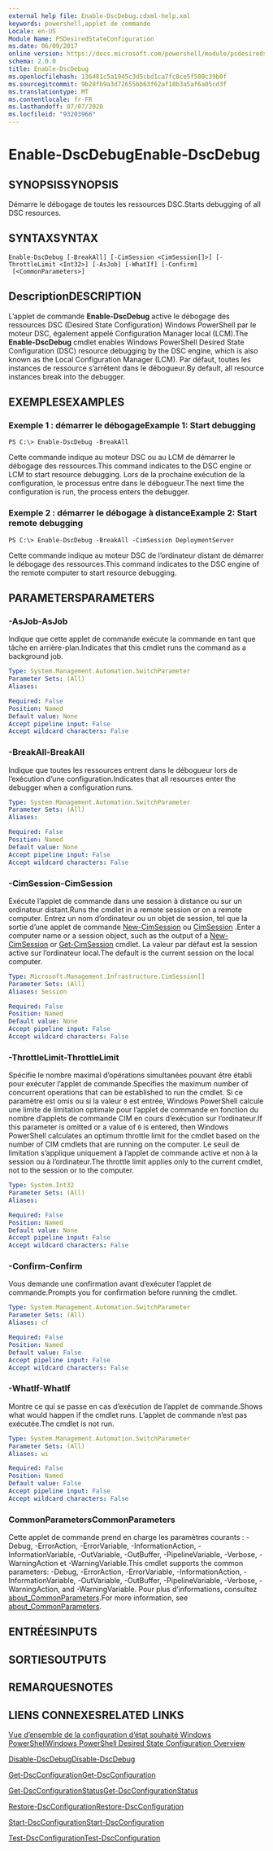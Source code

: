 ```yaml
---
external help file: Enable-DscDebug.cdxml-help.xml
keywords: powershell,applet de commande
Locale: en-US
Module Name: PSDesiredStateConfiguration
ms.date: 06/09/2017
online version: https://docs.microsoft.com/powershell/module/psdesiredstateconfiguration/enable-dscdebug?view=powershell-5.1&WT.mc_id=ps-gethelp
schema: 2.0.0
title: Enable-DscDebug
ms.openlocfilehash: 136481c5a1945c3d5cbd1ca7fc8ce5f580c39b0f
ms.sourcegitcommit: 9b28fb9a3d72655bb63f62af18b3a5af6a05cd3f
ms.translationtype: MT
ms.contentlocale: fr-FR
ms.lasthandoff: 07/07/2020
ms.locfileid: "93203966"
---
```

# <span data-ttu-id="d1397-103">Enable-DscDebug</span><span class="sxs-lookup"><span data-stu-id="d1397-103">Enable-DscDebug</span></span>

## <span data-ttu-id="d1397-104">SYNOPSIS</span><span class="sxs-lookup"><span data-stu-id="d1397-104">SYNOPSIS</span></span>
<span data-ttu-id="d1397-105">Démarre le débogage de toutes les ressources DSC.</span><span class="sxs-lookup"><span data-stu-id="d1397-105">Starts debugging of all DSC resources.</span></span>

## <span data-ttu-id="d1397-106">SYNTAX</span><span class="sxs-lookup"><span data-stu-id="d1397-106">SYNTAX</span></span>

```
Enable-DscDebug [-BreakAll] [-CimSession <CimSession[]>] [-ThrottleLimit <Int32>] [-AsJob] [-WhatIf] [-Confirm]
 [<CommonParameters>]
```

## <span data-ttu-id="d1397-107">Description</span><span class="sxs-lookup"><span data-stu-id="d1397-107">DESCRIPTION</span></span>
<span data-ttu-id="d1397-108">L’applet de commande **Enable-DscDebug** active le débogage des ressources DSC (Desired State Configuration) Windows PowerShell par le moteur DSC, également appelé Configuration Manager local (LCM).</span><span class="sxs-lookup"><span data-stu-id="d1397-108">The **Enable-DscDebug** cmdlet enables Windows PowerShell Desired State Configuration (DSC) resource debugging by the DSC engine, which is also known as the Local Configuration Manager (LCM).</span></span>
<span data-ttu-id="d1397-109">Par défaut, toutes les instances de ressource s’arrêtent dans le débogueur.</span><span class="sxs-lookup"><span data-stu-id="d1397-109">By default, all resource instances break into the debugger.</span></span>

## <span data-ttu-id="d1397-110">EXEMPLES</span><span class="sxs-lookup"><span data-stu-id="d1397-110">EXAMPLES</span></span>

### <span data-ttu-id="d1397-111">Exemple 1 : démarrer le débogage</span><span class="sxs-lookup"><span data-stu-id="d1397-111">Example 1: Start debugging</span></span>

```
PS C:\> Enable-DscDebug -BreakAll
```

<span data-ttu-id="d1397-112">Cette commande indique au moteur DSC ou au LCM de démarrer le débogage des ressources.</span><span class="sxs-lookup"><span data-stu-id="d1397-112">This command indicates to the DSC engine or LCM to start resource debugging.</span></span>
<span data-ttu-id="d1397-113">Lors de la prochaine exécution de la configuration, le processus entre dans le débogueur.</span><span class="sxs-lookup"><span data-stu-id="d1397-113">The next time the configuration is run, the process enters the debugger.</span></span>

### <span data-ttu-id="d1397-114">Exemple 2 : démarrer le débogage à distance</span><span class="sxs-lookup"><span data-stu-id="d1397-114">Example 2: Start remote debugging</span></span>

```
PS C:\> Enable-DscDebug -BreakAll -CimSession DeploymentServer
```

<span data-ttu-id="d1397-115">Cette commande indique au moteur DSC de l’ordinateur distant de démarrer le débogage des ressources.</span><span class="sxs-lookup"><span data-stu-id="d1397-115">This command indicates to the DSC engine of the remote computer to start resource debugging.</span></span>

## <span data-ttu-id="d1397-116">PARAMETERS</span><span class="sxs-lookup"><span data-stu-id="d1397-116">PARAMETERS</span></span>

### <span data-ttu-id="d1397-117">-AsJob</span><span class="sxs-lookup"><span data-stu-id="d1397-117">-AsJob</span></span>
<span data-ttu-id="d1397-118">Indique que cette applet de commande exécute la commande en tant que tâche en arrière-plan.</span><span class="sxs-lookup"><span data-stu-id="d1397-118">Indicates that this cmdlet runs the command as a background job.</span></span>

```yaml
Type: System.Management.Automation.SwitchParameter
Parameter Sets: (All)
Aliases:

Required: False
Position: Named
Default value: None
Accept pipeline input: False
Accept wildcard characters: False
```

### <span data-ttu-id="d1397-119">-BreakAll</span><span class="sxs-lookup"><span data-stu-id="d1397-119">-BreakAll</span></span>
<span data-ttu-id="d1397-120">Indique que toutes les ressources entrent dans le débogueur lors de l’exécution d’une configuration.</span><span class="sxs-lookup"><span data-stu-id="d1397-120">Indicates that all resources enter the debugger when a configuration runs.</span></span>

```yaml
Type: System.Management.Automation.SwitchParameter
Parameter Sets: (All)
Aliases:

Required: False
Position: Named
Default value: None
Accept pipeline input: False
Accept wildcard characters: False
```

### <span data-ttu-id="d1397-121">-CimSession</span><span class="sxs-lookup"><span data-stu-id="d1397-121">-CimSession</span></span>
<span data-ttu-id="d1397-122">Exécute l’applet de commande dans une session à distance ou sur un ordinateur distant.</span><span class="sxs-lookup"><span data-stu-id="d1397-122">Runs the cmdlet in a remote session or on a remote computer.</span></span>
<span data-ttu-id="d1397-123">Entrez un nom d’ordinateur ou un objet de session, tel que la sortie d’une applet de commande [New-CimSession](/powershell/module/cimcmdlets/new-cimsession) ou [CimSession](/powershell/module/cimcmdlets/get-cimsession) .</span><span class="sxs-lookup"><span data-stu-id="d1397-123">Enter a computer name or a session object, such as the output of a [New-CimSession](/powershell/module/cimcmdlets/new-cimsession) or [Get-CimSession](/powershell/module/cimcmdlets/get-cimsession) cmdlet.</span></span>
<span data-ttu-id="d1397-124">La valeur par défaut est la session active sur l’ordinateur local.</span><span class="sxs-lookup"><span data-stu-id="d1397-124">The default is the current session on the local computer.</span></span>

```yaml
Type: Microsoft.Management.Infrastructure.CimSession[]
Parameter Sets: (All)
Aliases: Session

Required: False
Position: Named
Default value: None
Accept pipeline input: False
Accept wildcard characters: False
```

### <span data-ttu-id="d1397-125">-ThrottleLimit</span><span class="sxs-lookup"><span data-stu-id="d1397-125">-ThrottleLimit</span></span>
<span data-ttu-id="d1397-126">Spécifie le nombre maximal d’opérations simultanées pouvant être établi pour exécuter l’applet de commande.</span><span class="sxs-lookup"><span data-stu-id="d1397-126">Specifies the maximum number of concurrent operations that can be established to run the cmdlet.</span></span>
<span data-ttu-id="d1397-127">Si ce paramètre est omis ou si la valeur `0` est entrée, Windows PowerShell calcule une limite de limitation optimale pour l’applet de commande en fonction du nombre d’applets de commande CIM en cours d’exécution sur l’ordinateur.</span><span class="sxs-lookup"><span data-stu-id="d1397-127">If this parameter is omitted or a value of `0` is entered, then Windows PowerShell calculates an optimum throttle limit for the cmdlet based on the number of CIM cmdlets that are running on the computer.</span></span>
<span data-ttu-id="d1397-128">Le seuil de limitation s’applique uniquement à l’applet de commande active et non à la session ou à l’ordinateur.</span><span class="sxs-lookup"><span data-stu-id="d1397-128">The throttle limit applies only to the current cmdlet, not to the session or to the computer.</span></span>

```yaml
Type: System.Int32
Parameter Sets: (All)
Aliases:

Required: False
Position: Named
Default value: None
Accept pipeline input: False
Accept wildcard characters: False
```

### <span data-ttu-id="d1397-129">-Confirm</span><span class="sxs-lookup"><span data-stu-id="d1397-129">-Confirm</span></span>
<span data-ttu-id="d1397-130">Vous demande une confirmation avant d’exécuter l’applet de commande.</span><span class="sxs-lookup"><span data-stu-id="d1397-130">Prompts you for confirmation before running the cmdlet.</span></span>

```yaml
Type: System.Management.Automation.SwitchParameter
Parameter Sets: (All)
Aliases: cf

Required: False
Position: Named
Default value: False
Accept pipeline input: False
Accept wildcard characters: False
```

### <span data-ttu-id="d1397-131">-WhatIf</span><span class="sxs-lookup"><span data-stu-id="d1397-131">-WhatIf</span></span>
<span data-ttu-id="d1397-132">Montre ce qui se passe en cas d’exécution de l’applet de commande.</span><span class="sxs-lookup"><span data-stu-id="d1397-132">Shows what would happen if the cmdlet runs.</span></span>
<span data-ttu-id="d1397-133">L’applet de commande n’est pas exécutée.</span><span class="sxs-lookup"><span data-stu-id="d1397-133">The cmdlet is not run.</span></span>

```yaml
Type: System.Management.Automation.SwitchParameter
Parameter Sets: (All)
Aliases: wi

Required: False
Position: Named
Default value: False
Accept pipeline input: False
Accept wildcard characters: False
```

### <span data-ttu-id="d1397-134">CommonParameters</span><span class="sxs-lookup"><span data-stu-id="d1397-134">CommonParameters</span></span>
<span data-ttu-id="d1397-135">Cette applet de commande prend en charge les paramètres courants : -Debug, -ErrorAction, -ErrorVariable, -InformationAction, -InformationVariable, -OutVariable, -OutBuffer, -PipelineVariable, -Verbose, -WarningAction et -WarningVariable.</span><span class="sxs-lookup"><span data-stu-id="d1397-135">This cmdlet supports the common parameters: -Debug, -ErrorAction, -ErrorVariable, -InformationAction, -InformationVariable, -OutVariable, -OutBuffer, -PipelineVariable, -Verbose, -WarningAction, and -WarningVariable.</span></span> <span data-ttu-id="d1397-136">Pour plus d’informations, consultez [about_CommonParameters](https://go.microsoft.com/fwlink/?LinkID=113216).</span><span class="sxs-lookup"><span data-stu-id="d1397-136">For more information, see [about_CommonParameters](https://go.microsoft.com/fwlink/?LinkID=113216).</span></span>

## <span data-ttu-id="d1397-137">ENTRÉES</span><span class="sxs-lookup"><span data-stu-id="d1397-137">INPUTS</span></span>

## <span data-ttu-id="d1397-138">SORTIES</span><span class="sxs-lookup"><span data-stu-id="d1397-138">OUTPUTS</span></span>

## <span data-ttu-id="d1397-139">REMARQUES</span><span class="sxs-lookup"><span data-stu-id="d1397-139">NOTES</span></span>

## <span data-ttu-id="d1397-140">LIENS CONNEXES</span><span class="sxs-lookup"><span data-stu-id="d1397-140">RELATED LINKS</span></span>

[<span data-ttu-id="d1397-141">Vue d’ensemble de la configuration d’état souhaité Windows PowerShell</span><span class="sxs-lookup"><span data-stu-id="d1397-141">Windows PowerShell Desired State Configuration Overview</span></span>](/powershell/scripting/dsc/overview/dscforengineers)

[<span data-ttu-id="d1397-142">Disable-DscDebug</span><span class="sxs-lookup"><span data-stu-id="d1397-142">Disable-DscDebug</span></span>](Disable-DscDebug.md)

[<span data-ttu-id="d1397-143">Get-DscConfiguration</span><span class="sxs-lookup"><span data-stu-id="d1397-143">Get-DscConfiguration</span></span>](Get-DscConfiguration.md)

[<span data-ttu-id="d1397-144">Get-DscConfigurationStatus</span><span class="sxs-lookup"><span data-stu-id="d1397-144">Get-DscConfigurationStatus</span></span>](Get-DscConfigurationStatus.md)

[<span data-ttu-id="d1397-145">Restore-DscConfiguration</span><span class="sxs-lookup"><span data-stu-id="d1397-145">Restore-DscConfiguration</span></span>](Restore-DscConfiguration.md)

[<span data-ttu-id="d1397-146">Start-DscConfiguration</span><span class="sxs-lookup"><span data-stu-id="d1397-146">Start-DscConfiguration</span></span>](Start-DscConfiguration.md)

[<span data-ttu-id="d1397-147">Test-DscConfiguration</span><span class="sxs-lookup"><span data-stu-id="d1397-147">Test-DscConfiguration</span></span>](Test-DscConfiguration.md)
